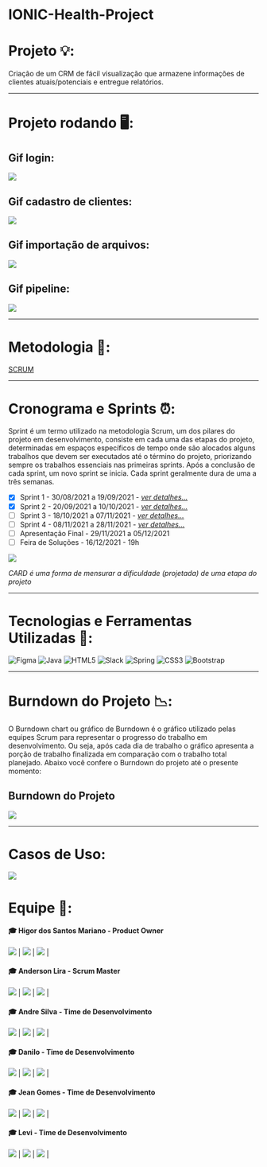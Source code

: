 # IONIC-Health-Project
# Projeto 💡: 
 Criação de um CRM de fácil visualização que armazene informações de clientes atuais/potenciais e entregue relatórios.

___________________________________________________________________________________________________________________________________________________________________________________
# Projeto rodando 🖥️:

## Gif login:
![](https://github.com/cpusfatec/IONIC-Health-Project/blob/main/Imagens/GIF%20login.gif)

## Gif cadastro de clientes: 
![](https://github.com/cpusfatec/IONIC-Health-Project/blob/main/Imagens/GIF%20cadastro.gif)

## Gif importação de arquivos:
![](https://github.com/cpusfatec/IONIC-Health-Project/blob/main/Imagens/GIF%20importação.gif)

## Gif pipeline:
![](https://github.com/cpusfatec/IONIC-Health-Project/blob/main/Imagens/GIF%20pipe.gif)

___________________________________________________________________________________________________________________________________________________________________________________
# Metodologia 📂:
[SCRUM](https://www.desenvolvimentoagil.com.br/scrum/)

___________________________________________________________________________________________________________________________________________________________________________________
# Cronograma e Sprints ⏰:
Sprint é um termo utilizado na metodologia Scrum, um dos pilares do projeto em desenvolvimento, consiste em cada uma das etapas do projeto, determinadas em espaços específicos de tempo onde são alocados alguns trabalhos que devem ser executados até o término do projeto, priorizando sempre os trabalhos essenciais nas primeiras sprints. Após a conclusão de cada sprint, um novo sprint se inicia. Cada sprint geralmente dura de uma a três semanas.
- [X] Sprint 1 - 30/08/2021 a 19/09/2021 - [_ver detalhes..._](https://github.com/cpusfatec/IONIC-Health-Project/tree/Sprint-1)
- [X] Sprint 2 - 20/09/2021 a 10/10/2021 - [_ver detalhes..._](https://github.com/cpusfatec/IONIC-Health-Project/tree/Sprint-2)
- [ ] Sprint 3 - 18/10/2021 a 07/11/2021 - [_ver detalhes..._](https://github.com/cpusfatec/IONIC-Health-Project/tree/Sprint-3)
- [ ] Sprint 4 - 08/11/2021 a 28/11/2021 - [_ver detalhes..._](https://github.com/cpusfatec/IONIC-Health-Project/tree/Sprint-4)
- [ ] Apresentação Final - 29/11/2021 a 05/12/2021
- [ ] Feira de Soluções - 16/12/2021 - 19h

![](https://github.com/cpusfatec/IONIC-Health-Project/blob/main/Imagens/CARDS.png)

_CARD é uma forma de mensurar a dificuldade (projetada) de uma etapa do projeto_

___________________________________________________________________________________________________________________________________________________________________________________

# Tecnologias e Ferramentas Utilizadas 🧰:
![Figma](https://img.shields.io/badge/figma-%23F24E1E.svg?style=for-the-badge&logo=figma&logoColor=white) ![Java](https://img.shields.io/badge/java-%23ED8B00.svg?style=for-the-badge&logo=java&logoColor=white) ![HTML5](https://img.shields.io/badge/html5-%23E34F26.svg?style=for-the-badge&logo=html5&logoColor=white) ![Slack](https://img.shields.io/badge/Slack-4A154B?style=for-the-badge&logo=slack&logoColor=white) ![Spring](https://img.shields.io/badge/spring-%236DB33F.svg?style=for-the-badge&logo=spring&logoColor=white) ![CSS3](https://img.shields.io/badge/css3-%231572B6.svg?style=for-the-badge&logo=css3&logoColor=white) ![Bootstrap](https://img.shields.io/badge/bootstrap-%23563D7C.svg?style=for-the-badge&logo=bootstrap&logoColor=white)

___________________________________________________________________________________________________________________________________________________________________________________

# Burndown do Projeto 📉:
O Burndown chart ou gráfico de Burndown é o gráfico utilizado pelas equipes Scrum para representar o progresso do trabalho em desenvolvimento. Ou seja, após cada dia de trabalho o gráfico apresenta a porção de trabalho finalizada em comparação com o trabalho total planejado. Abaixo você confere o Burndown do projeto até o presente momento:

## Burndown do Projeto
![](https://github.com/cpusfatec/IONIC-Health-Project/blob/main/Imagens/BURNDOWN%20GERAL%20SPRINT%202.png)

___________________________________________________________________________________________________________________________________________________________________________________

# Casos de Uso:
![](https://github.com/cpusfatec/IONIC-Health-Project/blob/main/Imagens/casos.jpeg)


# Equipe 👥:

#### :mortar_board: Higor dos Santos Mariano - Product Owner
[<img src="https://img.shields.io/badge/linkedin-%230077B5.svg?&style=for-the-badge&logo=linkedin&logoColor=white" />](https://www.linkedin.com/in/higor-mariano-5587b81b8/) | 
[<img src="https://img.shields.io/badge/GitHub-100000?style=for-the-badge&logo=github&logoColor=white" />](https://github.com/Higor-SM) | 
[<img src="https://img.shields.io/badge/Microsoft_Outlook-0078D4?style=for-the-badge&logo=microsoft-outlook&logoColor=white" />](higor.mariano@fatec.sp.gov.br) |

#### :mortar_board: Anderson Lira - Scrum Master
[<img src="https://img.shields.io/badge/linkedin-%230077B5.svg?&style=for-the-badge&logo=linkedin&logoColor=white" />]() | 
[<img src="https://img.shields.io/badge/GitHub-100000?style=for-the-badge&logo=github&logoColor=white" />](https://github.com/alira1984) | 
[<img src="https://img.shields.io/badge/Microsoft_Outlook-0078D4?style=for-the-badge&logo=microsoft-outlook&logoColor=white" />](anderson.lira2@fatec.sp.gov.br) |

#### :mortar_board: Andre Silva - Time de Desenvolvimento
[<img src="https://img.shields.io/badge/linkedin-%230077B5.svg?&style=for-the-badge&logo=linkedin&logoColor=white" />](https://www.linkedin.com/in/andr%C3%A9-silva-63a4621ba/) | 
[<img src="https://img.shields.io/badge/GitHub-100000?style=for-the-badge&logo=github&logoColor=white" />](https://github.com/AndreSilva358) | 
[<img src="https://img.shields.io/badge/Microsoft_Outlook-0078D4?style=for-the-badge&logo=microsoft-outlook&logoColor=white" />](andre.silva@fatec.sp.gov.br) |

#### :mortar_board: Danilo - Time de Desenvolvimento
[<img src="https://img.shields.io/badge/linkedin-%230077B5.svg?&style=for-the-badge&logo=linkedin&logoColor=white" />]() | 
[<img src="https://img.shields.io/badge/GitHub-100000?style=for-the-badge&logo=github&logoColor=white" />](https://github.com/Danilo2010) | 
[<img src="https://img.shields.io/badge/Gmail-D14836?style=for-the-badge&logo=gmail&logoColor=white" />](danilofatecsjc@gmail.com) |

#### :mortar_board: Jean Gomes - Time de Desenvolvimento
[<img src="https://img.shields.io/badge/linkedin-%230077B5.svg?&style=for-the-badge&logo=linkedin&logoColor=white" />](https://www.linkedin.com/in/jean-santos-562b74200/) | 
[<img src="https://img.shields.io/badge/GitHub-100000?style=for-the-badge&logo=github&logoColor=white" />](https://github.com/jeangomes3) | 
[<img src="https://img.shields.io/badge/Microsoft_Outlook-0078D4?style=for-the-badge&logo=microsoft-outlook&logoColor=white" />](jean.santos27@fatec.sp.gov.br) |

#### :mortar_board: Levi - Time de Desenvolvimento
[<img src="https://img.shields.io/badge/linkedin-%230077B5.svg?&style=for-the-badge&logo=linkedin&logoColor=white" />](https://www.linkedin.com/in/levi-motta-5001a2173/) | 
[<img src="https://img.shields.io/badge/GitHub-100000?style=for-the-badge&logo=github&logoColor=white" />](https://github.com/levizoca) | 
[<img src="https://img.shields.io/badge/Microsoft_Outlook-0078D4?style=for-the-badge&logo=microsoft-outlook&logoColor=white" />](levi.santos9@fatec.sp.gov.br) |
